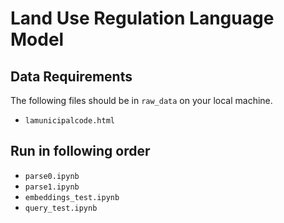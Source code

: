 # Land Use Regulation Language Model

## Data Requirements

The following files should be in `raw_data` on your local machine.

- `lamunicipalcode.html`

## Run in following order
- `parse0.ipynb`
- `parse1.ipynb`
- `embeddings_test.ipynb`
- `query_test.ipynb`

